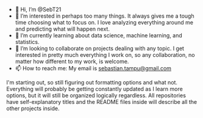 - 👋 Hi, I’m @SebT21
- 👀 I’m interested in perhaps too many things. It always gives me a tough time choosing what to focus on. I love analyzing everything around me and predicting what will happen next.
- 🌱 I’m currently learning about data science, machine learning, and statistics.
- 💞️ I’m looking to collaborate on projects dealing with any topic. I get interested in pretty much everything I work on, so any collaboration, no matter how different to my work, is welcome.
- 📫 How to reach me: My email is sebastian.tampu@gmail.com

I'm starting out, so still figuring out formatting options and what not. Everything will probably be getting constantly updated as I learn more options, but it will still be organized logically regardless. All repositories have self-explanatory titles and the README files inside will describe all the other projects inside.
<!---
SebT21/SebT21 is a ✨ special ✨ repository because its `README.md` (this file) appears on your GitHub profile.
You can click the Preview link to take a look at your changes.
--->
